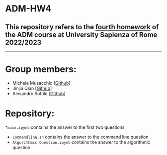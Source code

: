# ADM-HW4

## This repository refers to the [fourth homework](https://github.com/lucamaiano/ADM/tree/master/2022/Homework_4) of the ADM course at University Sapienza of Rome 2022/2023
---
# Group members:
* Michele Musacchio [[Github](https://github.com/MicheleMusacchio)] 
* Jinjia Qian [[Github](https://github.com/vicqian0628)]
* Alesandro Sottile [[Github](https://github.com/Sottix99)]
# Repository:
*`main.ipynb` contains the answer to the first two questions
* `Commandline.sh` contains the answer to the command line question
* `Algorithmic Question.ipynb` contains the answer to the algorithmic question

